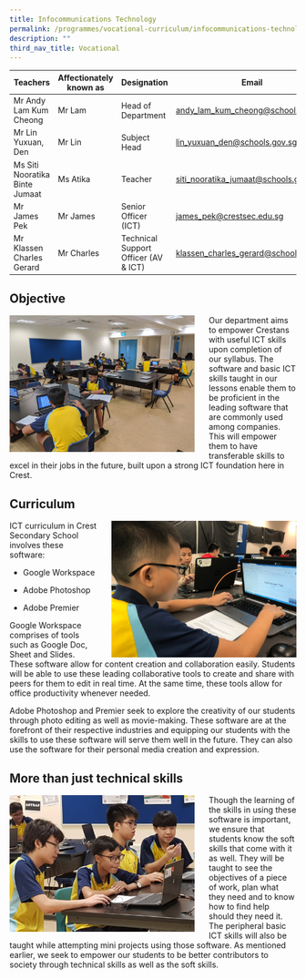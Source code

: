 ```yaml
---
title: Infocommunications Technology
permalink: /programmes/vocational-curriculum/infocommunications-technology/
description: ""
third_nav_title: Vocational
---
```

| Teachers | Affectionately<br>known as | Designation | Email |
|---|---|---|---|
| Mr Andy Lam Kum Cheong | Mr Lam | Head of Department | andy_lam_kum_cheong@schools.gov.sg |
| Mr Lin Yuxuan, Den | Mr Lin | Subject Head | lin_yuxuan_den@schools.gov.sg |
| Ms Siti Nooratika Binte Jumaat | Ms Atika | Teacher | siti_nooratika_jumaat@schools.gov.sg |
| Mr James Pek | Mr James | Senior Officer (ICT) | james_pek@crestsec.edu.sg |
| Mr Klassen Charles Gerard | Mr Charles | Technical Support Officer (AV &amp; ICT) | klassen_charles_gerard@schools.gov.sg |


Objective
---------

<img src="/images/ict1.jpg" style="width:325px;height:240px;margin-right:25px;" align="left">Our department aims to empower Crestans with useful ICT skills upon completion of our syllabus. The software and basic ICT skills taught in our lessons enable them to be proficient in the leading software that are commonly used among companies. This will empower them to have transferable skills to excel in their jobs in the future, built upon a strong ICT foundation here in Crest.

  

Curriculum
----------

<img src="/images/ict2.jpeg" style="width:325px;height:240px;margin-left:25px;" align="right">ICT curriculum in Crest Secondary School involves these software:

* Google Workspace

* Adobe Photoshop

* Adobe Premier

Google Workspace comprises of tools such as Google Doc, Sheet and Slides. These software allow for content creation and collaboration easily. Students will be able to use these leading collaborative tools to create and share with peers for them to edit in real time. At the same time, these tools allow for office productivity whenever needed.

Adobe Photoshop and Premier seek to explore the creativity of our students through photo editing as well as movie-making. These software are at the forefront of their respective industries and equipping our students with the skills to use these software will serve them well in the future. They can also use the software for their personal media creation and expression.

  

More than just technical skills
-------------------------------

<img src="/images/ict3.jpg" style="width:325px;height:240px;margin-right:25px;" align="left">Though the learning of the skills in using these software is important, we ensure that students know the soft skills that come with it as well. They will be taught to see the objectives of a piece of work, plan what they need and to know how to find help should they need it. The peripheral basic ICT skills will also be taught while attempting mini projects using those software. As mentioned earlier, we seek to empower our students to be better contributors to society through technical skills as well as the soft skills.